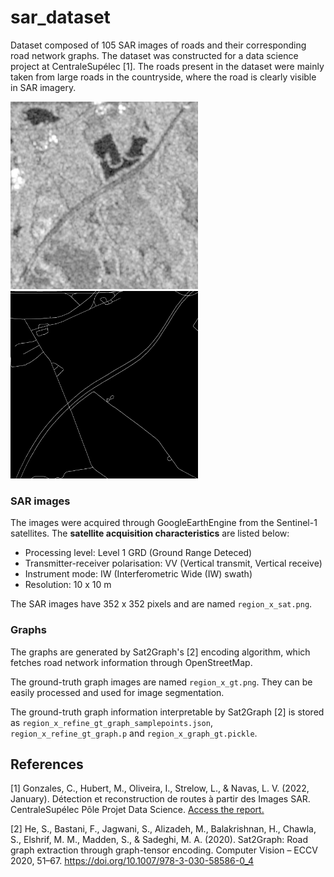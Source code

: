 # sar_dataset
Dataset composed of 105 SAR images of roads and their corresponding road network graphs. The dataset was constructed for a data science project at CentraleSupélec [1]. The roads present in the dataset were mainly taken from large roads in the countryside, where the road is clearly visible in SAR imagery.

<img src="/images/region_102_sat.png" width="300" height="300"> <img src="/images/region_102_gt.png" width="300" height="300">

### SAR images
The images were acquired through GoogleEarthEngine from the Sentinel-1 satellites. The **satellite acquisition characteristics** are listed below:
- Processing level: Level 1 GRD (Ground Range Deteced)
- Transmitter-receiver polarisation: VV (Vertical transmit, Vertical receive)
- Instrument mode: IW (Interferometric Wide (IW) swath)
- Resolution: 10 x 10 m

The SAR images have 352 x 352 pixels and are named `region_x_sat.png`.

### Graphs
The graphs are generated by Sat2Graph's [2] encoding algorithm, which fetches road network information through OpenStreetMap. 

The ground-truth graph images are named `region_x_gt.png`. They can be easily processed and used for image segmentation.

The ground-truth graph information interpretable by Sat2Graph [2] is stored as `region_x_refine_gt_graph_samplepoints.json`, `region_x_refine_gt_graph.p` and `region_x_graph_gt.pickle`.

## References
[1] Gonzales, C., Hubert, M., Oliveira, I., Strelow, L., & Navas, L. V. (2022, January). Détection et reconstruction de routes à partir des Images SAR. CentraleSupélec Pôle Projet Data Science. [Access the report.](https://drive.google.com/file/d/15ye9lFsMioFfnzUxzQSnxEJdEb6fCxaF/view?usp=sharing)

[2] He, S., Bastani, F., Jagwani, S., Alizadeh, M., Balakrishnan, H., Chawla, S., Elshrif, M. M., Madden, S., &amp; Sadeghi, M. A. (2020). Sat2Graph: Road graph extraction through graph-tensor encoding. Computer Vision – ECCV 2020, 51–67. https://doi.org/10.1007/978-3-030-58586-0_4 
